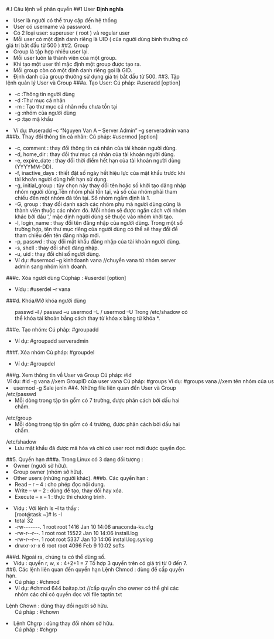 #.I Câu lệnh về phân quyền
##1 User
**Định nghĩa**
<li> User là người có thể truy cập đến hệ thống
<li> User có username và password.
<li> Có 2 loại user: superuser ( root ) và regular user
<li> Mỗi user có một định danh riêng là UID ( của người dùng bình thường có giá trị bắt đầu từ 500 ) 
##2.  Group
<li>Group là tập hợp nhiều user lại.
<li>Mỗi user luôn là thành viên của một group.
<li>Khi tạo một user thì mặc định một group được tạo ra.
<li>Mỗi group còn có một định danh riêng gọi là GID.
<li>Định danh của group thường sử dụng giá trị bắt đầu từ 500.
##3.  Tập lệnh quản lý User và Group
###a. Tạo User:
Cú pháp: #useradd [option] <username>
<ul>
<li>-c :Thông tin người dùng
<li>-d :Thư mục cá nhân
<li>-m : Tạo thư mục cá nhân nếu chưa tồn tại
<li>-g :nhóm của người dùng
<li>-p :tạo mậ khẩu
</ul>
<li>Ví dụ: #useradd –c “Nguyen Van A – Server Admin” –g serveradmin vana
###b. Thay đổi thông tin cá nhân:
Cú pháp: #usermod [option] <username>
<ul>
<li> -c, comment : thay đổi thông tin cá nhân của tài khoản người dùng.
<li> -d, home_dir : thay đổi thư mục cá nhân của tài khoản người dùng.
<li> -e, expire_date : thay đổi thời điểm hết hạn của tài khoản người dùng (YYYYMM-DD).

<li> -f, inactive_days : thiết đặt số ngày hết hiệu lực của mật khẩu trước khi tài
khoản người dùng hết hạn sử dụng.
<li> -g, initial_group : tùy chọn này thay đổi tên hoặc số khởi tạo đăng nhập nhóm
người dùng.Tên nhóm phải tồn tại, và số của nhóm phải tham chiếu đến một nhóm đã tồn tại.
Số nhóm ngầm định là 1.
<li> -G, group : thay đổi danh sách các nhóm phụ mà người dùng cũng là thành
viên thuộc các nhóm đó. Mỗi nhóm sẽ được ngăn cách với nhóm khác bởi dấu ','
mặc định người dùng sẽ thuộc vào nhóm khởi tạo.
<li> -l, login_name : thay đổi tên đăng nhập của người dùng. Trong một số trường
hợp, tên thư mục riêng của người dùng có thể sẽ thay đổi để tham chiếu đến tên
đăng nhập mới.
<li> -p, passwd : thay đổi mật khẩu đăng nhập của tài khoản người dùng.
<li> -s, shell : thay đổi shell đăng nhập.
<li> -u, uid : thay đổi chỉ số người dùng. 
<li>Ví dụ: #usermod –g kinhdoanh vana  //chuyển vana từ nhóm server admin sang nhóm kinh doanh.
</ul>
###c. Xóa người dùng
Cúpháp : #userdel [option] <username>
<ul>
<li>Vídụ :  #userdel  –r  vana
</ul>
###d. Khóa/Mở khóa người dùng
<ul>
passwd –l <username>  /  passwd –u <username>
usermod –L <username> /  usermod –U <username>
Trong /etc/shadow có thể khóa tài khoản bằng cách thay từ khóa x bằng từ khóa *.
</ul>
###e. Tạo nhóm:
Cú pháp: #groupadd <groupname>
<ul>
<li>Ví dụ: #groupadd serveradmin
</ul>
###f. Xóa nhóm
Cú pháp: #groupdel <groupname>
<ul>
<li>Ví dụ: #groupdel <serveradmin>
</ul>
###g.  Xem thông tin về User và Group
Cú pháp: #id <option> <username>
<ul>
<li>Ví dụ: #id -g vana //xem GroupID của user vana
</ul>
Cú pháp: #groups <username>
<ul>
<li>Ví dụ: #groups vana //xem tên nhóm của user vana
</ul>
###h. Lệnh add user vào Group:
<li>usermod -g Sale jenln
##4.  Những file liên quan đến User và Group
/etc/passwd
<ul>
<li>Mỗi dòng trong tập tin gồm có 7 trường, được phân cách bởi dấu hai chấm.
</ul>
/etc/group
<ul>
<li>Mỗi dòng trong tập tin gồm có 4 trường, được phân cách bởi dấu hai chấm.
</ul>
/etc/shadow
<ul>
<li>Lưu mật khẩu đã được mã hóa và chỉ có user root mới được quyền đọc.
</ul>
##5.  Quyền hạn
###a. Trong Linux có 3 dạng đối tượng :
<li>	Owner (người sở hữu).
<li>	Group owner (nhóm sở hữu).
<li>	Other users (những người khác).
###b. Các quyền hạn :
<ul>
<li>	Read – r – 4  : cho phép đọc nội dung.
<li>	Write – w – 2  : dùng để tạo, thay đổi hay xóa.
<li>	Execute – x – 1  : thực thi chương trình.
</ul>
<li>Vídụ : Với lệnh ls –l ta thấy :
<ul>
[root@task ~]# ls -l
<li>total 32
<li>-rw-------. 1 root root  1416 Jan 10 14:06 anaconda-ks.cfg
<li>-rw-r--r--. 1 root root 15522 Jan 10 14:06 install.log
<li>-rw-r--r--. 1 root root  5337 Jan 10 14:06 install.log.syslog
<li>drwxr-xr-x  6 root root  4096 Feb  9 10:02 softs
</ul>
###d. Ngoài ra, chúng ta có thể dùng số.
<li>Vídụ : quyền r, w, x : 4+2+1 = 7
Tổ hợp 3 quyền trên có giá trị từ 0 đến 7.
##6.  Các lệnh liên quan đến quyền hạn
Lệnh Chmod : dùng để cấp quyền hạn.
<ul>
<li>Cú pháp : #chmod  <specification> <file>
<li>Ví dụ: #chmod 644 baitap.txt   //cấp quyền cho owner có thể ghi các nhóm các chỉ có quyền đọc với file taptin.txt
</ul>
Lệnh Chown : dùng thay đổi người sở hữu.
	<ul>
Cú pháp : #chown  <owner>  <filename>
</ul>
	<li>Lệnh Chgrp : dùng thay đổi nhóm sở hữu.
	<ul>
Cú pháp : #chgrp  <group>  <filename>
 </ul>
